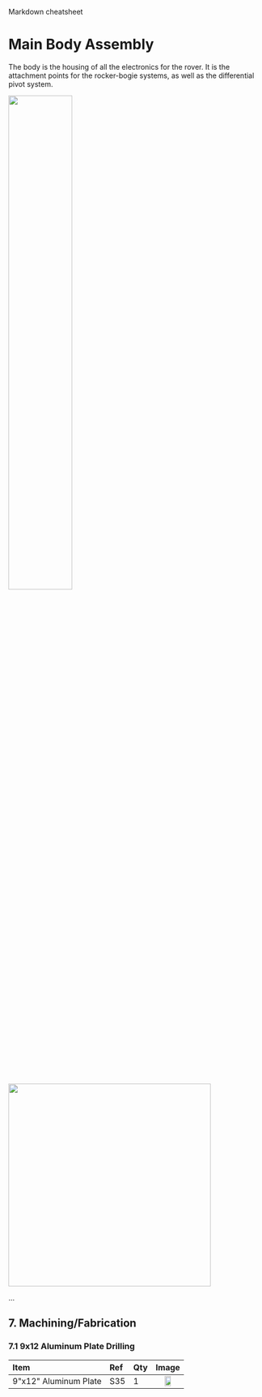 Markdown cheatsheet

#  Main Body Assembly

The body is the housing of all the electronics for the rover. It is the attachment points for the rocker-bogie systems, as well as the differential pivot system.

<img src="Pictures/Body/Body_title.png" width="50%">
<img src="Pictures/Body/Body_title.png" width=400>

...

## 7. Machining/Fabrication

### 7.1 9x12 Aluminum Plate Drilling

| Item | Ref | Qty | Image |
| :--- | :-- | :-- | :---: |
| 9"x12" Aluminum Plate | S35 | 1 | <img src="../../images/components/Structural/S35.jpg" width="50%"> |